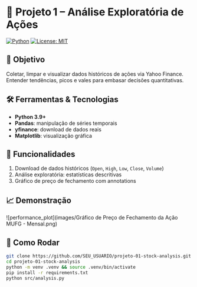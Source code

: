 # 🚀 Projeto 1 – Análise Exploratória de Ações

[![Python](https://img.shields.io/badge/python-3.9+-blue)](https://www.python.org/) [![License: MIT](https://img.shields.io/badge/License-MIT-green)](LICENSE)

## 🎯 Objetivo
Coletar, limpar e visualizar dados históricos de ações via Yahoo Finance. Entender tendências, picos e vales para embasar decisões quantitativas.

## 🛠️ Ferramentas & Tecnologias
- **Python 3.9+**  
- **Pandas**: manipulação de séries temporais  
- **yfinance**: download de dados reais  
- **Matplotlib**: visualização gráfica

## 🚀 Funcionalidades
1. Download de dados históricos (`Open`, `High`, `Low`, `Close`, `Volume`)  
2. Análise exploratória: estatísticas descritivas  
3. Gráfico de preço de fechamento com annotations

## 📈 Demonstração
![performance_plot](images/Gráfico de Preço de Fechamento da Ação MUFG - Mensal.png)

## 📝 Como Rodar
```bash
git clone https://github.com/SEU_USUARIO/projeto-01-stock-analysis.git
cd projeto-01-stock-analysis
python -m venv .venv && source .venv/bin/activate
pip install -r requirements.txt
python src/analysis.py


